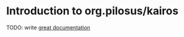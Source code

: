 # Introduction to org.pilosus/kairos

TODO: write [great documentation](http://jacobian.org/writing/what-to-write/)
